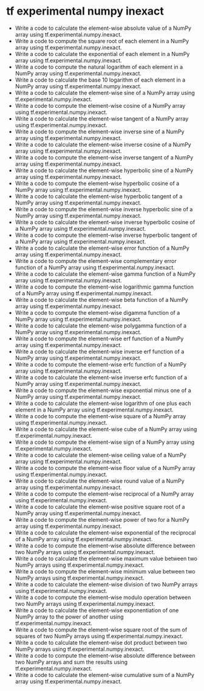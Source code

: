 # tf experimental numpy inexact

- Write a code to calculate the element-wise absolute value of a NumPy array using tf.experimental.numpy.inexact.
- Write a code to compute the square root of each element in a NumPy array using tf.experimental.numpy.inexact.
- Write a code to calculate the exponential of each element in a NumPy array using tf.experimental.numpy.inexact.
- Write a code to compute the natural logarithm of each element in a NumPy array using tf.experimental.numpy.inexact.
- Write a code to calculate the base 10 logarithm of each element in a NumPy array using tf.experimental.numpy.inexact.
- Write a code to calculate the element-wise sine of a NumPy array using tf.experimental.numpy.inexact.
- Write a code to compute the element-wise cosine of a NumPy array using tf.experimental.numpy.inexact.
- Write a code to calculate the element-wise tangent of a NumPy array using tf.experimental.numpy.inexact.
- Write a code to compute the element-wise inverse sine of a NumPy array using tf.experimental.numpy.inexact.
- Write a code to calculate the element-wise inverse cosine of a NumPy array using tf.experimental.numpy.inexact.
- Write a code to compute the element-wise inverse tangent of a NumPy array using tf.experimental.numpy.inexact.
- Write a code to calculate the element-wise hyperbolic sine of a NumPy array using tf.experimental.numpy.inexact.
- Write a code to compute the element-wise hyperbolic cosine of a NumPy array using tf.experimental.numpy.inexact.
- Write a code to calculate the element-wise hyperbolic tangent of a NumPy array using tf.experimental.numpy.inexact.
- Write a code to compute the element-wise inverse hyperbolic sine of a NumPy array using tf.experimental.numpy.inexact.
- Write a code to calculate the element-wise inverse hyperbolic cosine of a NumPy array using tf.experimental.numpy.inexact.
- Write a code to compute the element-wise inverse hyperbolic tangent of a NumPy array using tf.experimental.numpy.inexact.
- Write a code to calculate the element-wise error function of a NumPy array using tf.experimental.numpy.inexact.
- Write a code to compute the element-wise complementary error function of a NumPy array using tf.experimental.numpy.inexact.
- Write a code to calculate the element-wise gamma function of a NumPy array using tf.experimental.numpy.inexact.
- Write a code to compute the element-wise logarithmic gamma function of a NumPy array using tf.experimental.numpy.inexact.
- Write a code to calculate the element-wise beta function of a NumPy array using tf.experimental.numpy.inexact.
- Write a code to compute the element-wise digamma function of a NumPy array using tf.experimental.numpy.inexact.
- Write a code to calculate the element-wise polygamma function of a NumPy array using tf.experimental.numpy.inexact.
- Write a code to compute the element-wise erf function of a NumPy array using tf.experimental.numpy.inexact.
- Write a code to calculate the element-wise inverse erf function of a NumPy array using tf.experimental.numpy.inexact.
- Write a code to compute the element-wise erfc function of a NumPy array using tf.experimental.numpy.inexact.
- Write a code to calculate the element-wise inverse erfc function of a NumPy array using tf.experimental.numpy.inexact.
- Write a code to compute the element-wise exponential minus one of a NumPy array using tf.experimental.numpy.inexact.
- Write a code to calculate the element-wise logarithm of one plus each element in a NumPy array using tf.experimental.numpy.inexact.
- Write a code to compute the element-wise square of a NumPy array using tf.experimental.numpy.inexact.
- Write a code to calculate the element-wise cube of a NumPy array using tf.experimental.numpy.inexact.
- Write a code to compute the element-wise sign of a NumPy array using tf.experimental.numpy.inexact.
- Write a code to calculate the element-wise ceiling value of a NumPy array using tf.experimental.numpy.inexact.
- Write a code to compute the element-wise floor value of a NumPy array using tf.experimental.numpy.inexact.
- Write a code to calculate the element-wise round value of a NumPy array using tf.experimental.numpy.inexact.
- Write a code to compute the element-wise reciprocal of a NumPy array using tf.experimental.numpy.inexact.
- Write a code to calculate the element-wise positive square root of a NumPy array using tf.experimental.numpy.inexact.
- Write a code to compute the element-wise power of two for a NumPy array using tf.experimental.numpy.inexact.
- Write a code to calculate the element-wise exponential of the reciprocal of a NumPy array using tf.experimental.numpy.inexact.
- Write a code to compute the element-wise absolute difference between two NumPy arrays using tf.experimental.numpy.inexact.
- Write a code to calculate the element-wise maximum value between two NumPy arrays using tf.experimental.numpy.inexact.
- Write a code to compute the element-wise minimum value between two NumPy arrays using tf.experimental.numpy.inexact.
- Write a code to calculate the element-wise division of two NumPy arrays using tf.experimental.numpy.inexact.
- Write a code to compute the element-wise modulo operation between two NumPy arrays using tf.experimental.numpy.inexact.
- Write a code to calculate the element-wise exponentiation of one NumPy array to the power of another using tf.experimental.numpy.inexact.
- Write a code to compute the element-wise square root of the sum of squares of two NumPy arrays using tf.experimental.numpy.inexact.
- Write a code to calculate the element-wise dot product between two NumPy arrays using tf.experimental.numpy.inexact.
- Write a code to compute the element-wise absolute difference between two NumPy arrays and sum the results using tf.experimental.numpy.inexact.
- Write a code to calculate the element-wise cumulative sum of a NumPy array using tf.experimental.numpy.inexact.